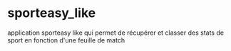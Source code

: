 # sporteasy_like
application sporteasy like qui permet de récupérer et classer des stats de sport en fonction d'une feuille de match
